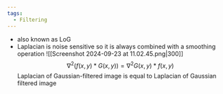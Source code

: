 ```yaml
---
tags:
  - Filtering
---
```

- also known as LoG
- Laplacian is noise sensitive so it is always combined with a smoothing operation
![[Screenshot 2024-09-23 at 11.02.45.png|300]]
$$
\nabla^{2}(f(x,y)* G(x,y)) = \nabla^{2}G(x,y)*f(x,y)
$$
Laplacian of Gaussian-filtered image is equal to Laplacian of Gaussian filtered image